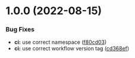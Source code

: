 # 1.0.0 (2022-08-15)


### Bug Fixes

* **ci:** use correct namespace ([f80cd03](https://github.com/kolvin/terraform-aws-organizations/commit/f80cd036f9cb71aeb675a0cf13e680940f94382a))
* **ci:** use correct workflow version tag ([cd368ef](https://github.com/kolvin/terraform-aws-organizations/commit/cd368ef74e3423a83782de1f003f75be2af5ca1d))
